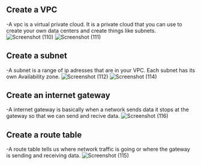 ## Create a VPC
-A vpc is a virtual private cloud. It is a private cloud that you can use to create your own data centers and create things like subnets.
![Screenshot (110)](https://user-images.githubusercontent.com/97908618/192109356-78c127b5-4feb-4eb4-9790-ed5751446d03.png)
![Screenshot (111)](https://user-images.githubusercontent.com/97908618/192109359-dfebd6e0-bc64-42d5-8432-b98ded4e306d.png)

## Create a subnet
-A subnet is a range of ip adresses that are in your VPC. Each subnet has its own Availability zone.
![Screenshot (112)](https://user-images.githubusercontent.com/97908618/192109751-68f44b59-3f26-4f95-8d43-5a61581eb93f.png)
![Screenshot (114)](https://user-images.githubusercontent.com/97908618/192109752-4df1fede-2c0e-4a9b-bb26-8b06d3387b34.png)

## Create an internet gateway
-A internet gateway is basically when a network sends data it stops at the gateway so that we can send and recive data.
![Screenshot (116)](https://user-images.githubusercontent.com/97908618/192109952-5104692a-85ac-42db-a296-2e6731ab792a.png)

## Create a route table
-A route table tells us where network traffic is going or where the gateway is sending and receiving data.
![Screenshot (115)](https://user-images.githubusercontent.com/97908618/192110049-9d222cb8-28e8-49b7-b634-b1c2dba5080a.png)
